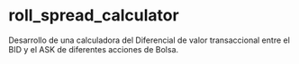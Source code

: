 # roll_spread_calculator

Desarrollo de una calculadora del Diferencial de valor transaccional entre el BID y el ASK de diferentes acciones de Bolsa.
